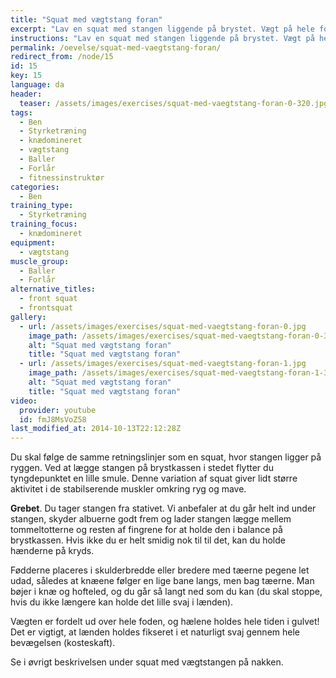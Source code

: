 ```yaml
---
title: "Squat med vægtstang foran"
excerpt: "Lav en squat med stangen liggende på brystet. Vægt på hele foden. Hold ryggen ret. Gå så langt ned i knæ som du kan."
instructions: "Lav en squat med stangen liggende på brystet. Vægt på hele foden. Hold ryggen ret. Gå så langt ned i knæ som du kan."
permalink: /oevelse/squat-med-vaegtstang-foran/
redirect_from: /node/15
id: 15
key: 15
language: da
header:
  teaser: /assets/images/exercises/squat-med-vaegtstang-foran-0-320.jpg
tags:
  - Ben
  - Styrketræning
  - knædomineret
  - vægtstang
  - Baller
  - Forlår
  - fitnessinstruktør
categories:
  - Ben
training_type:
  - Styrketræning
training_focus:
  - knædomineret
equipment:
  - vægtstang
muscle_group:
  - Baller
  - Forlår
alternative_titles:
  - front squat
  - frontsquat
gallery:
  - url: /assets/images/exercises/squat-med-vaegtstang-foran-0.jpg
    image_path: /assets/images/exercises/squat-med-vaegtstang-foran-0-320.jpg
    alt: "Squat med vægtstang foran"
    title: "Squat med vægtstang foran"
  - url: /assets/images/exercises/squat-med-vaegtstang-foran-1.jpg
    image_path: /assets/images/exercises/squat-med-vaegtstang-foran-1-320.jpg
    alt: "Squat med vægtstang foran"
    title: "Squat med vægtstang foran"
video:
  provider: youtube
  id: fmJ8MsVoZ58
last_modified_at: 2014-10-13T22:12:28Z
---
```


Du skal følge de samme retningslinjer som en squat, hvor stangen ligger på ryggen. Ved at lægge stangen på brystkassen i stedet flytter du tyngdepunktet en lille smule. Denne variation af squat giver lidt større aktivitet i de stabilserende muskler omkring ryg og mave.

**Grebet**. Du tager stangen fra stativet. Vi anbefaler at du går helt ind under stangen, skyder albuerne godt frem og lader stangen lægge mellem tommeltotterne og resten af fingrene for at holde den i balance på brystkassen. Hvis ikke du er helt smidig nok til til det, kan du holde hænderne på kryds.

Fødderne placeres i skulderbredde eller bredere med tæerne pegene let udad, således at knæene følger en lige bane langs, men bag tæerne. Man bøjer i knæ og hofteled, og du går så langt ned som du kan (du skal stoppe, hvis du ikke længere kan holde det lille svaj i lænden).

Vægten er fordelt ud over hele foden, og hælene holdes hele tiden i gulvet! Det er vigtigt, at lænden holdes fikseret i et naturligt svaj gennem hele bevægelsen (kosteskaft).

Se i øvrigt beskrivelsen under squat med vægtstangen på nakken.
